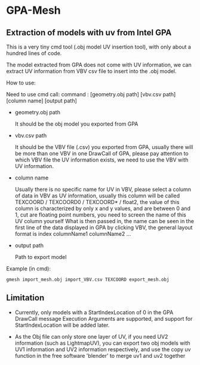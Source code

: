 # GPA-Mesh

## Extraction of models with uv from Intel GPA

This is a very tiny cmd tool (.obj model UV insertion tool), with only about a hundred lines of code.

The model extracted from GPA does not come with UV information, we can extract UV information from VBV csv file to insert into the .obj model.

How to use:

Need to use cmd call: command : [geometry.obj path] [vbv.csv path] [column name] [output path]

- geometry.obj path
    
    It should be the obj model you exported from GPA

- vbv.csv path

    It should be the VBV file (.csv) you exported from GPA, usually there will be more than one VBV in one DrawCall of GPA, please pay attention to which VBV file the UV information exists, we need to use the VBV with UV information.

- column name

    Usually there is no specific name for UV in VBV, please select a column of data in VBV as UV information, usually this column will be called TEXCOORD / TEXCOORD0 / TEXCOORD* / float2, the value of this column is characterized by only x and y values, and are between 0 and 1, cut are floating point numbers, you need to screen the name of this UV column yourself What is then passed in, the name can be seen in the first line of the data displayed in GPA by clicking VBV, the general layout format is index columnName1 columnName2 ...

- output path

    Path to export model

Example (in cmd):
```
gmesh import_mesh.obj import_VBV.csv TEXCOORD export_mesh.obj
```

## Limitation
- Currently, only models with a StartIndexLocation of 0 in the GPA DrawCall message Execution Arguments are supported, and support for StartIndexLocation will be added later.

- As the Obj file can only store one layer of UV, if you need UV2 information (such as LightmapUV), you can export two obj models with UV1 information and UV2 information respectively, and use the copy uv function in the free software 'blender' to merge uv1 and uv2 together
